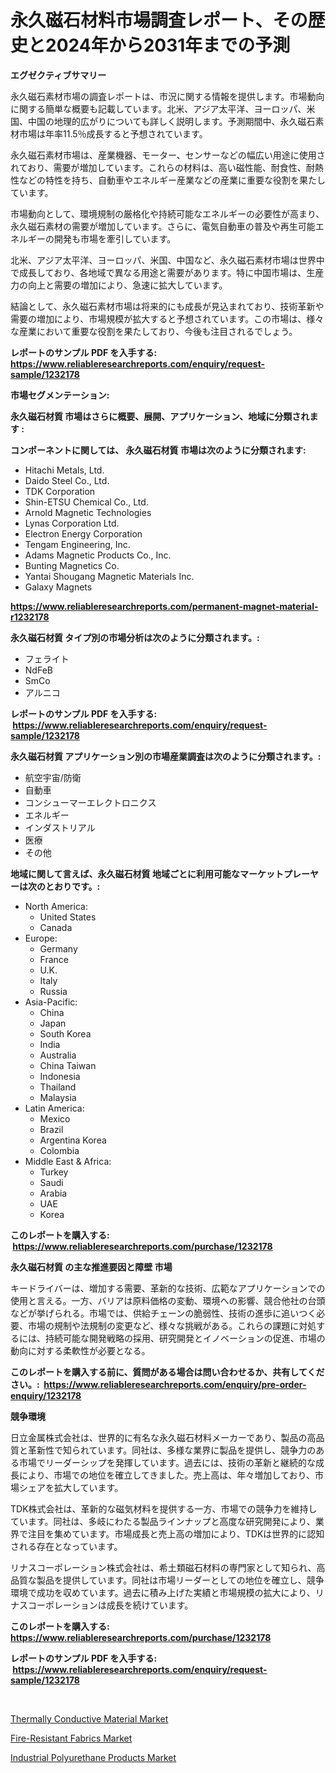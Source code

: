 <p><h1>永久磁石材料市場調査レポート、その歴史と2024年から2031年までの予測</h1></p><p><strong>エグゼクティブサマリー</strong></p>
<p><p>永久磁石素材市場の調査レポートは、市況に関する情報を提供します。市場動向に関する簡単な概要も記載しています。北米、アジア太平洋、ヨーロッパ、米国、中国の地理的広がりについても詳しく説明します。予測期間中、永久磁石素材市場は年率11.5％成長すると予想されています。</p><p>永久磁石素材市場は、産業機器、モーター、センサーなどの幅広い用途に使用されており、需要が増加しています。これらの材料は、高い磁性能、耐食性、耐熱性などの特性を持ち、自動車やエネルギー産業などの産業に重要な役割を果たしています。</p><p>市場動向として、環境規制の厳格化や持続可能なエネルギーの必要性が高まり、永久磁石素材の需要が増加しています。さらに、電気自動車の普及や再生可能エネルギーの開発も市場を牽引しています。</p><p>北米、アジア太平洋、ヨーロッパ、米国、中国など、永久磁石素材市場は世界中で成長しており、各地域で異なる用途と需要があります。特に中国市場は、生産力の向上と需要の増加により、急速に拡大しています。</p><p>結論として、永久磁石素材市場は将来的にも成長が見込まれており、技術革新や需要の増加により、市場規模が拡大すると予想されています。この市場は、様々な産業において重要な役割を果たしており、今後も注目されるでしょう。</p></p>
<p><strong>レポートのサンプル PDF を入手する: <a href="https://www.reliableresearchreports.com/enquiry/request-sample/1232178">https://www.reliableresearchreports.com/enquiry/request-sample/1232178</a></strong></p>
<p><strong>市場セグメンテーション:</strong></p>
<p><strong> 永久磁石材質 市場はさらに概要、展開、アプリケーション、地域に分類されます :</strong></p>
<p><strong>コンポーネントに関しては、 永久磁石材質 市場は次のように分類されます: &nbsp;</strong></p>
<p><ul><li>Hitachi Metals, Ltd.</li><li>Daido Steel Co., Ltd.</li><li>TDK Corporation</li><li>Shin-ETSU Chemical Co., Ltd.</li><li>Arnold Magnetic Technologies</li><li>Lynas Corporation Ltd.</li><li>Electron Energy Corporation</li><li>Tengam Engineering, Inc.</li><li>Adams Magnetic Products Co., Inc.</li><li>Bunting Magnetics Co.</li><li>Yantai Shougang Magnetic Materials Inc.</li><li>Galaxy Magnets</li></ul></p>
<p><strong><a href="https://www.reliableresearchreports.com/permanent-magnet-material-r1232178">https://www.reliableresearchreports.com/permanent-magnet-material-r1232178</a></strong></p>
<p><strong> 永久磁石材質 タイプ別の市場分析は次のように分類されます。:</strong></p>
<p><ul><li>フェライト</li><li>NdFeB</li><li>SmCo</li><li>アルニコ</li></ul></p>
<p><strong>レポートのサンプル PDF を入手する: &nbsp;<a href="https://www.reliableresearchreports.com/enquiry/request-sample/1232178">https://www.reliableresearchreports.com/enquiry/request-sample/1232178</a></strong></p>
<p><strong> 永久磁石材質 アプリケーション別の市場産業調査は次のように分類されます。:</strong></p>
<p><ul><li>航空宇宙/防衛</li><li>自動車</li><li>コンシューマーエレクトロニクス</li><li>エネルギー</li><li>インダストリアル</li><li>医療</li><li>その他</li></ul></p>
<p><strong>地域に関して言えば、永久磁石材質 地域ごとに利用可能なマーケットプレーヤーは次のとおりです。:</strong></p>
<p><ul>
    <li>
        North America:
        <ul>
            <li>United States</li>
            <li>Canada</li>
        </ul>
    </li>
    <li>
        Europe:
        <ul>
            <li>Germany</li>
            <li>France</li>
            <li>U.K.</li>
            <li>Italy</li>
            <li>Russia</li>
        </ul>
    </li>
    <li>
        Asia-Pacific:
        <ul>
            <li>China</li>
            <li>Japan</li>
            <li>South Korea</li>
            <li>India</li>
            <li>Australia</li>
            <li>China Taiwan</li>
            <li>Indonesia</li>
            <li>Thailand</li>
            <li>Malaysia</li>
        </ul>
    </li>
    <li>
        Latin America:
        <ul>
            <li>Mexico</li>
            <li>Brazil</li>
            <li>Argentina Korea</li>
            <li>Colombia</li>
        </ul>
    </li>
    <li>
        Middle East & Africa:
        <ul>
            <li>Turkey</li>
            <li>Saudi</li>
            <li>Arabia</li>
            <li>UAE</li>
            <li>Korea</li>
        </ul>
    </li>
    </ul></p>
<p><strong>このレポートを購入する: &nbsp;<a href="https://www.reliableresearchreports.com/purchase/1232178">https://www.reliableresearchreports.com/purchase/1232178</a></strong></p>
<p><strong>永久磁石材質 の主な推進要因と障壁 市場</strong></p>
<p><p>キードライバーは、増加する需要、革新的な技術、広範なアプリケーションでの使用と言える。一方、バリアは原料価格の変動、環境への影響、競合他社の台頭などが挙げられる。市場では、供給チェーンの脆弱性、技術の進歩に追いつく必要、市場の規制や法規制の変更など、様々な挑戦がある。これらの課題に対処するには、持続可能な開発戦略の採用、研究開発とイノベーションの促進、市場の動向に対する柔軟性が必要となる。</p></p>
<p><strong>このレポートを購入する前に、質問がある場合は問い合わせるか、共有してください。:&nbsp; <a href="https://www.reliableresearchreports.com/enquiry/pre-order-enquiry/1232178">https://www.reliableresearchreports.com/enquiry/pre-order-enquiry/1232178</a></strong></p>
<p><strong>競争環境</strong></p>
<p><p>日立金属株式会社は、世界的に有名な永久磁石材料メーカーであり、製品の高品質と革新性で知られています。同社は、多様な業界に製品を提供し、競争力のある市場でリーダーシップを発揮しています。過去には、技術の革新と継続的な成長により、市場での地位を確立してきました。売上高は、年々増加しており、市場シェアを拡大しています。</p><p>TDK株式会社は、革新的な磁気材料を提供する一方、市場での競争力を維持しています。同社は、多岐にわたる製品ラインナップと高度な研究開発により、業界で注目を集めています。市場成長と売上高の増加により、TDKは世界的に認知される存在となっています。</p><p>リナスコーポレーション株式会社は、希土類磁石材料の専門家として知られ、高品質な製品を提供しています。同社は市場リーダーとしての地位を確立し、競争環境で成功を収めています。過去に積み上げた実績と市場規模の拡大により、リナスコーポレーションは成長を続けています。</p></p>
<p><strong>このレポートを購入する: &nbsp; <a href="https://www.reliableresearchreports.com/purchase/1232178">https://www.reliableresearchreports.com/purchase/1232178</a></strong></p>
<p><strong>レポートのサンプル PDF を入手する: &nbsp;<a href="https://www.reliableresearchreports.com/enquiry/request-sample/1232178">https://www.reliableresearchreports.com/enquiry/request-sample/1232178</a></strong><strong></strong></p>
<p>&nbsp;</p>
<p><p><a href="https://www.linkedin.com/pulse/thermally-conductive-material-market-size-growth-outlook-qpece?trackingId=2qKEWuTh30xpdKtHTzs5eQ%3D%3D">Thermally Conductive Material Market</a></p><p><a href="https://www.linkedin.com/pulse/fire-resistant-fabrics-market-dynamics-2024-2031-also-its-kxzte?trackingId=SkhzjzEVCYEaSSZ2KWlnMQ%3D%3D">Fire-Resistant Fabrics Market</a></p><p><a href="https://www.linkedin.com/pulse/industrial-polyurethane-products-market-dynamics-2024-2031-tae9e?trackingId=DUhqxpHNN64FvLK5I%2BL6GQ%3D%3D">Industrial Polyurethane Products Market</a></p></p>